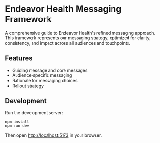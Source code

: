 # Endeavor Health Messaging Framework

A comprehensive guide to Endeavor Health's refined messaging approach. This framework represents our messaging strategy, optimized for clarity, consistency, and impact across all audiences and touchpoints.

## Features

- Guiding message and core messages
- Audience-specific messaging
- Rationale for messaging choices
- Rollout strategy

## Development

Run the development server:

```bash
npm install
npm run dev
```

Then open [http://localhost:5173](http://localhost:5173) in your browser. 